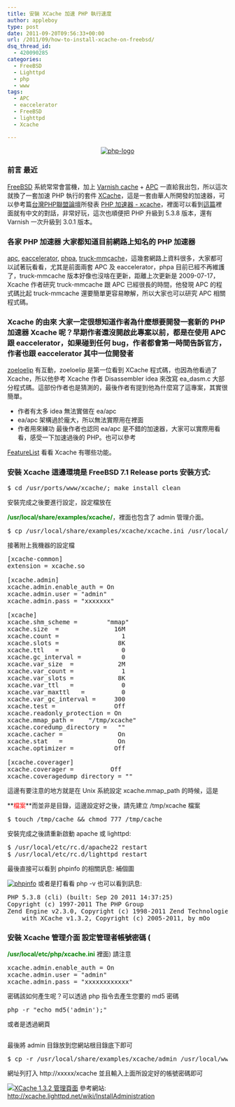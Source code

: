 ```yaml
---
title: 安裝 XCache 加速 PHP 執行速度
author: appleboy
type: post
date: 2011-09-20T09:56:33+00:00
url: /2011/09/how-to-install-xcache-on-freebsd/
dsq_thread_id:
  - 420090285
categories:
  - FreeBSD
  - Lighttpd
  - php
  - www
tags:
  - APC
  - eaccelerator
  - FreeBSD
  - lighttpd
  - Xcache

---
```

<div style="margin: 0 auto;text-align:center">
  <a href="https://www.flickr.com/photos/appleboy/6034284842/" title="php-logo by appleboy46, on Flickr"><img src="https://i2.wp.com/farm7.static.flickr.com/6186/6034284842_351ff33711_m.jpg?resize=240%2C127&#038;ssl=1" alt="php-logo" data-recalc-dims="1" /></a>
</div>

### 前言 最近 

<a href="http://www.freebsd.org" target="_blank">FreeBSD</a> 系統常常會當機，加上 <a href="https://www.varnish-cache.org/" target="_blank">Varnish cache</a> + <a href="http://pecl.php.net/package/APC" target="_blank">APC</a> 一直給我出包，所以這次就換了一套加速 PHP 執行的套件 <a href="http://xcache.lighttpd.net/" target="_blank">XCache</a>，這是一套由華人所開發的加速器，可以參考篇<a href="http://twpug.net/" target="_blank">台灣PHP聯盟論壇</a>所發表 <a href="http://twpug.net/modules/newbb/viewtopic.php?topic_id=1571&forum=14&post_id=8054" target="_blank">PHP 加速器 - xcache</a>，裡面可以看到<a href="http://forum.lighttpd.net/topic/880" target="_blank">這篇</a>裡面就有中文的對話，非常好玩，這次也順便把 PHP 升級到 5.3.8 版本，還有 Varnish 一次升級到 3.0.1 版本。 

### 各家 PHP 加速器 大家都知道目前網路上知名的 PHP 加速器 

<a href="http://pecl.php.net/apc" target="_blank">apc</a>, <a href="http://eaccelerator.sf.net/" target="_blank">eaccelerator</a>, <a href="http://www.php-accelerator.co.uk/" target="_blank">phpa</a>, <a href="http://turck-mmcache.sourceforge.net/index_old.html" target="_blank">truck-mmcache</a>，這幾套網路上資料很多，大家都可以試著玩看看，尤其是前面兩套 APC 及 eaccelerator，phpa 目前已經不再維護了，truck-mmcache 版本好像也沒啥在更新，距離上次更新是 2009-07-17，Xcache 作者研究 truck-mmcache 跟 APC 已經很長的時間，他發現 APC 的程式碼比起 truck-mmcache 還要簡單更容易瞭解，所以大家也可以研究 APC 相關程式碼。 <!--more-->

### Xcache 的由來 大家一定很想知道作者為什麼想要開發一套新的 PHP 加速器 Xcache 呢？早期作者還沒開啟此專案以前，都是在使用 APC 跟 eaccelerator，如果碰到任何 bug，作者都會第一時間告訴官方，作者也跟 eaccelerator 其中一位開發者 

<a href="http://blog.zoeloelip.be/" target="_blank">zoeloelip</a> 有互動，zoeloelip 是第一位看到 XCache 程式碼，也因為他看過了 Xcache，所以他參考 Xcache 作者 Disassembler idea 來改寫 ea_dasm.c 大部分程式碼。這部份作者也是猜測的，最後作者有提到他為什麼寫了這專案，其實很簡單。 

  * 作者有太多 idea 無法實做在 ea/apc
  * ea/apc 架構過於龐大，所以無法實際用在裡面
  * 作者用來練功 最後作者也認同 ea/apc 是不錯的加速器，大家可以實際用看看，感受一下加速過後的 PHP。也可以參考 

<a href="http://xcache.lighttpd.net/wiki/FeatureList" target="_blank">FeatureList</a> 看看 Xcache 有哪些功能。 

### 安裝 Xcache 這邊環境是 FreeBSD 7.1 Release ports 安裝方式: 

<pre class="brush: bash; title: ; notranslate" title="">$ cd /usr/ports/www/xcache/; make install clean</pre> 安裝完成之後要進行設定，設定檔放在 

**<span style="color:green">/usr/local/share/examples/xcache/</span>**，裡面也包含了 admin 管理介面。 

<pre class="brush: bash; title: ; notranslate" title="">$ cp /usr/local/share/examples/xcache/xcache.ini /usr/local/etc/php/ </pre> 接著附上我機器的設定檔 

<pre class="brush: bash; title: ; notranslate" title="">[xcache-common]
extension = xcache.so

[xcache.admin]
xcache.admin.enable_auth = On
xcache.admin.user = "admin"
xcache.admin.pass = "xxxxxxx"

[xcache]
xcache.shm_scheme =        "mmap"
xcache.size  =               16M
xcache.count =                 1
xcache.slots =                8K
xcache.ttl   =                 0
xcache.gc_interval =           0
xcache.var_size  =            2M
xcache.var_count =             1
xcache.var_slots =            8K
xcache.var_ttl   =             0
xcache.var_maxttl   =          0
xcache.var_gc_interval =     300
xcache.test =                Off
xcache.readonly_protection = On
xcache.mmap_path =    "/tmp/xcache"
xcache.coredump_directory =   ""
xcache.cacher =               On
xcache.stat   =               On
xcache.optimizer =           Off

[xcache.coverager]
xcache.coverager =          Off
xcache.coveragedump_directory = ""</pre> 這邊有要注意的地方就是在 Unix 系統設定 xcache.mmap_path 的時候，這是

**<span style="color:red">檔案</span>**而並非是目錄，這邊設定好之後，請先建立 /tmp/xcache 檔案 

<pre class="brush: bash; title: ; notranslate" title="">$ touch /tmp/cache && chmod 777 /tmp/cache</pre> 安裝完成之後請重新啟動 apache 或 lighttpd: 

<pre class="brush: bash; title: ; notranslate" title="">$ /usr/local/etc/rc.d/apache22 restart
$ /usr/local/etc/rc.d/lighttpd restart
</pre> 最後直接可以看到 phpinfo 的相關訊息: 補個圖 

[<img src="https://i0.wp.com/farm7.static.flickr.com/6177/6165852252_d82447fd65.jpg?resize=464%2C500&#038;ssl=1" alt="phpinfo" data-recalc-dims="1" />][1] 或者是打看看 php -v 也可以看到訊息: 

<pre class="brush: bash; title: ; notranslate" title="">PHP 5.3.8 (cli) (built: Sep 20 2011 14:37:25)
Copyright (c) 1997-2011 The PHP Group
Zend Engine v2.3.0, Copyright (c) 1998-2011 Zend Technologies
    with XCache v1.3.2, Copyright (c) 2005-2011, by mOo</pre>

### 安裝 Xcache 管理介面 設定管理者帳號密碼 (

**<span style="color:green">/usr/local/etc/php/xcache.ini</span>** 裡面) 請注意 

<pre class="brush: bash; title: ; notranslate" title="">xcache.admin.enable_auth = On
xcache.admin.user = "admin"
xcache.admin.pass = "xxxxxxxxxxxx"</pre> 密碼該如何產生呢？可以透過 php 指令去產生您要的 md5 密碼 

<pre class="brush: bash; title: ; notranslate" title="">php -r "echo md5('admin');"
</pre> 或者是透過網頁 

<pre class="brush: php; title: ; notranslate" title=""><?php
echo md5("password");
?></pre> 最後將 admin 目錄放到您網站根目錄底下即可 

<pre class="brush: bash; title: ; notranslate" title="">$ cp -r /usr/local/share/examples/xcache/admin /usr/local/www/apache22/data/xcache</pre> 網址列打入 http://xxxxx/xcache 並且輸入上面所設定好的帳號密碼即可 

[<img src="https://i1.wp.com/farm7.static.flickr.com/6161/6165864680_e5bb28d62a.jpg?resize=488%2C500&#038;ssl=1" alt="XCache 1.3.2 管理頁面" data-recalc-dims="1" />][2] 參考網站: <a href="http://xcache.lighttpd.net/wiki/InstallAdministration" target="_blank">http://xcache.lighttpd.net/wiki/InstallAdministration</a>

 [1]: https://www.flickr.com/photos/appleboy/6165852252/ "phpinfo by appleboy46, on Flickr"
 [2]: https://www.flickr.com/photos/appleboy/6165864680/ "XCache 1.3.2 管理頁面 by appleboy46, on Flickr"
